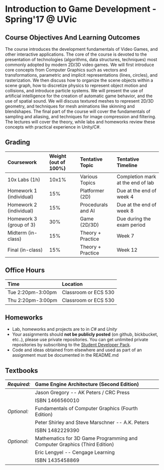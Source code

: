 # Introduction to Game Development - Spring'17 @ UVic

## Course Objectives And Learning Outcomes

The course introduces the development fundamentals of Video Games, and other interactive applications. The core of the course is devoted to the presentation of technologies (algorithms, data structures, techniques) most commonly adopted by modern 2D/3D video games. We will first introduce core concepts from Computer Graphics such as vectors and transformations, parametric and implicit representations (lines, circles), and rasterization. We then discuss how to organize the scene objects within a scene graph, how to discretize physics to represent object motion and collisions, and introduce particle systems. We will present the use of artificial intelligence for the creation of automatic game behavior, and the use of spatial sound. We will discuss textured meshes to represent 2D/3D geometry, and techniques for mesh animations like skinning and blendshapes. The final part of the course will cover the fundamentals of sampling and aliasing, and techniques for image compression and filtering. The lectures will cover the theory, while labs and homeworks review these concepts with practical experience in Unity/C#.

## Grading

|**Coursework**  	|**Weight (out of 100%)** | **Tentative Topic** | **Tentative Timeline** |
| :--- | :--- | :--- | :--- |
| 10x Labs (1h) | 10x1% | Various Topics | Completion mark at the end of lab |
| Homework 1 (individual) |15% | Platformer (2D) | Due at the end of week 4 |
| Homework 2 (individual) |15% | Procedurals and AI | Due at the end of week 8  |
| Homework 3 (group of 3) |30% | Game (2D/3D) |  Due during the exam period |
| Midterm (in-class) |15% | Theory + Practice | Week 7 |
| Final (in-class) |15% | Theory + Practice | Week 12 |



## Office Hours

| Time | Location |
| :--- | :--- |
| Tue	2:20pm-3:00pm | Classroom or ECS 530 |
| Thu	2:20pm-3:00pm | Classroom or ECS 530 |

## Homeworks
* Lab, homeworks and projects are to in *C#* and *Unity*
* Your assignments should **not be publicly posted** (on github, bickbucket, etc..), please use private repositories. You can get unlimited private repositories by subscribing to the [Student Developer Pack](http://education.github.com).
* Code and ideas obtained from elsewhere and used as part of an assignment must be documented in the README.md

## Textbooks

| *Required:* | Game Engine Architecture (Second Edition) |
| :--- | :--- |
|             | Jason Gregory -- AK Peters / CRC Press |
|             | ISBN 1466560010 |
| *Optional:* | Fundamentals of Computer Graphics (Fourth Edition) |
|             | Peter Shirley and Steve Marschner -- A.K. Peters |
|             | ISBN 1482229390 |
| *Optional:* | Mathematics for 3D Game Programming and Computer Graphics (Third Edition) |
|             | Eric Lengyel -- Cengage Learning |
|             | ISBN 1435458869 |
